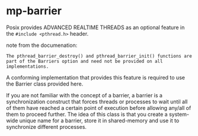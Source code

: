 # mp-barrier

Posix provides ADVANCED REALTIME THREADS as an optional feature in the `#include <pthread.h>` header.

note from the documenation:
```
The pthread_barrier_destroy() and pthread_barrier_init() functions are part of the Barriers option and need not be provided on all implementations.
```

A conforming implementation that provides this feature is required to use the Barrier class provided here.

If you are not familiar with the concept of a barrier, a barrier is a synchronization construct that forces threads or processes to wait until all of them have reached a certain point of execution before allowing any/all of them to proceed further.
The idea of this class is that you create a system-wide unique name for a barrier, store it in shared-memory and use it to synchronize different processes.

